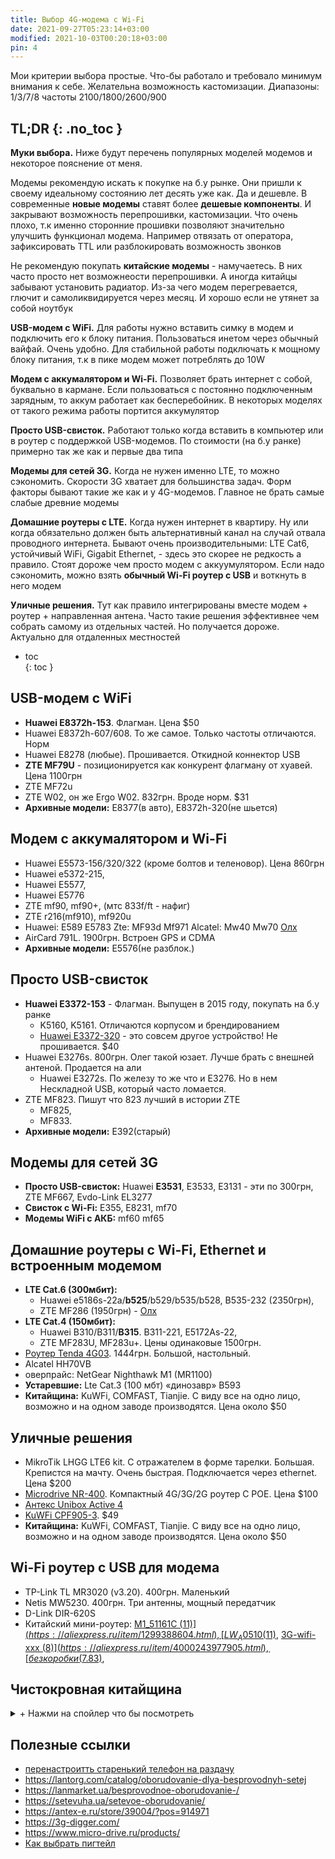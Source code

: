 ```yaml
---
title: Выбор 4G-модема с Wi-Fi
date: 2021-09-27T05:23:14+03:00
modified: 2021-10-03T00:20:18+03:00
pin: 4
---
```


Мои критерии выбора простые. Что-бы работало и требовало минимум внимания к себе. Желательна возможность кастомизации. Диапазоны: 1/3/7/8 частоты 2100/1800/2600/900

## TL;DR {: .no_toc }
**Муки выбора.** Ниже будут перечень популярных моделей модемов и некоторое пояснение от меня. 

Модемы рекомендую искать к покупке на б.у рынке. Они пришли к своему идеальному состоянию лет десять уже как. Да и дешевле. В современные **новые модемы** ставят более **дешевые компоненты**. И закрывают возможность перепрошивки, кастомизации. Что очень плохо, т.к именно сторонние прошивки позволяют значительно улучшить функционал модема. Например отвязать от оператора, зафиксировать TTL или разблокировать возможность звонков

Не рекомендую покупать **китайские модемы** - намучаетесь. В них часто просто нет возможнеости перепрошивки. А иногда китайцы забывают установить радиатор. Из-за чего модем перегревается, глючит и самоликвидируется через месяц. И хорошо если не утянет за собой ноутбук

**USB-модем с WiFi.** Для работы нужно вставить симку в модем и подключить его к блоку питания. Пользоваться инетом через обычный вайфай. Очень удобно. Для стабильной работы подключать к мощному блоку питания, т.к в пике модем может потреблять до 10W

**Модем с аккумалятором и Wi-Fi.** Позволяет брать интернет с собой, буквально в кармане. Если пользоваться с постоянно подключенным зарядным, то аккум работает как бесперебойник. В некоторых моделях от такого режима работы портится аккумулятор

**Просто USB-свисток.** Работают только когда вставить в компьютер или в роутер с поддержкой USB-модемов. По стоимости (на б.у ранке) примерно так же как и первые два типа

**Модемы для сетей 3G.** Когда не нужен именно LTE, то можно сэкономить. Скорости 3G хватает для большинства задач. Форм факторы бывают такие же как и у 4G-модемов. Главное не брать самые слабые древние модемы

**Домашние роутеры с LTE.** Когда нужен интернет в квартиру. Ну или когда обязательно должен быть альтернативный канал на случай отвала проводного интернета. Бывают очень производительными: LTE Cat6, устойчивый WiFi, Gigabit Ethernet, - здесь это скорее не редкость а правило. Стоят дороже чем просто модем с аккуумулятором. Если надо сэкономить, можно взять **обычный Wi-Fi роутер с USB** и воткнуть в него модем

**Уличные решения.** Тут как правило интегрированы вместе модем + роутер + направленная антена. Часто такие решения эффективнее чем собрать самому из отдельных частей. Но получается дороже. Актуально для отдаленных местностей



- toc  
{: toc }

## USB-модем с WiFi
- **Huawei E8372h-153**. Флагман. Цена $50
- Huawei E8372h-607/608. То же самое. Только частоты отличаются. Норм
- Huawei E8278 (любые). Прошивается. Откидной коннектор USB
- **ZTE MF79U** - позиционируется как конкурент флагману от хуавей. Цена 1100грн
- ZTE MF72u
- ZTE W02, он же Ergo W02. 832грн. Вроде норм. $31
- **Архивные модели:** E8377(в авто), E8372h-320(не шьется)


## Модем с аккумалятором и Wi-Fi
- Huawei E5573-156/320/322 (кроме болтов и теленовор). Цена 860грн
- Huawei e5372-215, 
- Huawei E5577, 
- Huawei E5776
- ZTE mf90, mf90+, (мтс 833f/ft - нафиг)
- ZTE r216(mf910), mf920u  
- Huawei: E589 E5783 Zte: MF93d Mf971 Alcatel: Mw40 Mw70 [Олх](https://www.olx.ua/664017921)
- AirCard 791L. 1900грн. Встроен GPS и CDMA
- **Архивные модели:** E5576(не разблок.)

## Просто USB-свисток
- **Huawei E3372-153** - Флагман. Выпущен в 2015 году, покупать на б.у ранке
  - K5160, K5161. Отличаются корпусом и брендированием 
  - [Huawei E3372-320](https://elmir.ua/3g_4g_modems_and_routers/4g_modem_huawei_e3372h-320.html) - это совсем другое устройство! Не прошивается. $40 
- Huawei E3276s. 800грн. Олег такой юзает. Лучше брать с внешней антеной. Продается на али
  - Huawei E3272s. По железу то же что и E3276. Но в нем Нескладной USB, который часто ломается.
- ZTE MF823. Пишут что 823 лучший в истории ZTE
  - MF825, 
  - MF833. 
- **Архивные модели:** E392(старый)

## Модемы для сетей 3G
- **Просто USB-свисток:** Huawei **E3531**, E3533, E3131 - эти по 300грн, ZTE MF667, Evdo-Link EL3277 
- **Свисток с Wi-Fi:** E355, Е8231, mf70 
- **Модемы WiFi c АКБ:** mf60 mf65


## Домашние роутеры с Wi-Fi, Ethernet и встроенным модемом
- **LTE Cat.6 (300мбит):** 
  - Huawei e5186s-22a/**b525**/b529/b535/b528, B535-232 (2350грн), 
  - ZTE MF286 (1950грн) - [Олх](https://www.olx.ua/721313229)
- **LTE Cat.4 (150мбит):** 
  - Huawei B310/B311/**B315**. B311-221, E5172As-22, 
  - ZTE MF283U, MF283u+. Цены одинаковые 1500грн.
- [Роутер Tenda 4G03](https://elmir.ua/3g_4g_modems_and_routers/4g_router_tenda_4g03.html). 1444грн. Большой, настольный.
- Alcatel HH70VB  
- оверпрайс: NetGear Nighthawk M1 (MR1100)
- **Устаревшие:** Lte Cat.3 (100 мбт) «динозавр» B593
- **Китайщина:** KuWFi, COMFAST, Tianjie. С виду все на одно лицо, возможно и на одном заводе производятся. Цена около $50

## Уличные решения
- MikroTik LHGG LTE6 kit. С отражателем в форме тарелки. Большая. Крепистся на мачту. Очень быстрая. Подключается через ethernet. Цена $200
- [Microdrive NR-400](https://www.micro-drive.ru/products/ulichnyij-router-nr-400). Компактный 4G/3G/2G роутер С POE. Цена $100
- [Антекс Unibox Active 4](https://antex-e.ru/store/39004/?pos=914996)
- [KuWFi CPF905-3](https://aliexpress.ru/item/33053649924.html). $49
- **Китайщина:** KuWFi, COMFAST, Tianjie. С виду все на одно лицо, возможно и на одном заводе производятся. Цена около $50

## Wi-Fi роутер с USB для модема
- TP-Link TL MR3020 (v3.20). 400грн. Маленький
- Netis MW5230. 400грн. Три антенны, мощный передатчик
- D-Link DIR-620S
- Китайский мини-роутер:
  [M1_51161C ($11)](https://aliexpress.ru/item/1299388604.html), 
  [LW_A0510 ($11)](https://aliexpress.ru/item/1299388604.html), 
  [3G-wifi-xxx ($8)](https://aliexpress.ru/item/4000243977905.html),
  [без коробки ($7.83)](https://aliexpress.ru/item/32855389039.html),





## Чистокровная китайщина
<details markdown="1"><summary markdown="0">+ Нажми на спойлер что бы посмотреть</summary>
- [Тема на 4pda](https://4pda.to/forum/index.php?showtopic=849043)  
- Дешман B1/B3.  
  [UF902-1 ($15.75)](https://aliexpress.ru/item/33011621445.html), 
  [UF903-1 ($15.75)](https://aliexpress.ru/item/32951351640.html), 
  [UF904-1 ($15.75)](https://aliexpress.ru/item/4000291960023.html), 
  AnyDATA W150,  
  [4G-UFI-XX ($15)](#), 
  [A701 ($20)](https://aliexpress.ru/item/32910311042.html), 
  UF725 ($22), 
  [H80 ($22)](https://aliexpress.ru/item/1005003065277530.html), 
  [Olax u80/u90 ($23)](https://olx.ua/702763471), 
- Поддержка B1/B3/B7:  
  [MF783-3 ($28)](https://aliexpress.ru/item/4000291960023.html), 
  [LDW922E ($27)](https://aliexpress.ru/item/4001191990200.html), 
  [LDW923D ($27)](https://aliexpress.ru/item/4001191990200.html),  
  [LDW931-2 ($22)](https://www.aliexpress.com/item/4000444254077.html), 
  [U8 ($22)](https://aliexpress.ru/item/1005003298327779.html), 
- Только 3G(7.2мбит):  
  [UFI-MF230_XXX ($14)](https://aliexpress.ru/item/32812483460.html), 
  [UFI_UF230_XXX (13)](https://aliexpress.ru/item/1005002124424135.html), 
  [UFI_UF230_XXX ($12)](https://aliexpress.ru/item/4000208102252.html)
    
</details>



## Полезные ссылки
- [перенастроитть старенький телефон на раздачу](#)
- <https://lantorg.com/catalog/oborudovanie-dlya-besprovodnyh-setej>
- <https://lanmarket.ua/besprovodnoe-oborudovanie-/>
- <https://setevuha.ua/setevoe-oborudovanie/>
- <https://antex-e.ru/store/39004/?pos=914971>
- <https://3g-digger.com/>
- <https://www.micro-drive.ru/products/>
- [Как выбрать пигтейл](https://net-well.ru/stati-o-3g-4g-internete/kakoj-vybrat-pigtejl-ts9-ili-crc9)
